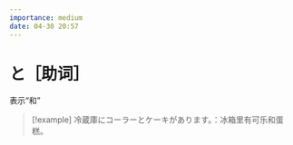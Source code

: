 ```yaml
---
importance: medium
date: 04-30 20:57
---
```


# と［助词］

表示“和”

> [!example] 冷蔵庫にコーラーとケーキがあります。：冰箱里有可乐和蛋糕。